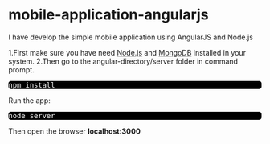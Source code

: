 # mobile-application-angularjs
I have develop the simple mobile application using AngularJS and Node.js

1.First make sure you have need <a href="https://nodejs.org/en/" target="_blank">Node.js</a> and <a href="http://www.mongodb.org/" target="_blank">MongoDB</a> installed in your system.
2.Then go to the angular-directory/server folder in command prompt.
<pre style="background: black; color: white; border-radius: 5px;">
npm install
</pre>
Run the app:
<pre style="background: black; color: white; border-radius: 5px;">
node server
</pre>
Then open the browser <strong>localhost:3000</strong>
